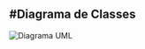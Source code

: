 #Diagrama de Classes
-
![Diagrama UML](https://github.com/juliammneves/CP2/assets/128760276/4eb73902-84ff-4297-a110-c85453e9f752)
